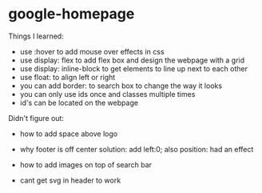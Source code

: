 # google-homepage
Things I learned:
- use :hover to add mouse over effects in css
- use display: flex to add flex box and design the webpage with a grid
- use display: inline-block to get elements to line up next to each other
- use float: to align left or right
- you can add border: to search box to change the way it looks
- you can only use ids once and classes multiple times
- id's can be located on the webpage

Didn't figure out:
- how to add space above logo

- why footer is off center
solution: add left:0;   also position: had an effect

- how to add images on top of search bar

- cant get svg in header to work
